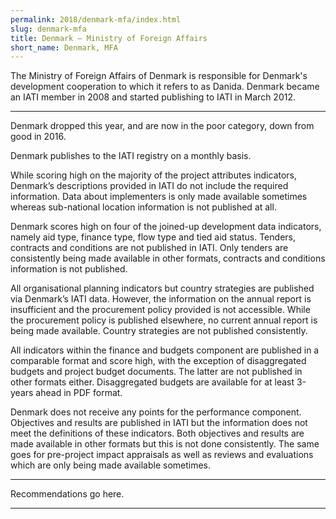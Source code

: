 ```yaml
---
permalink: 2018/denmark-mfa/index.html
slug: denmark-mfa
title: Denmark – Ministry of Foreign Affairs
short_name: Denmark, MFA
---
```


The Ministry of Foreign Affairs of Denmark is responsible for Denmark's development cooperation to which it refers to as Danida. Denmark became an IATI member in 2008 and started publishing to IATI in March 2012. 

---

Denmark dropped this year, and are now in the poor category, down from good in 2016. 

Denmark publishes to the IATI registry on a monthly basis.

While scoring high on the majority of the project attributes indicators, Denmark’s descriptions provided in IATI do not include the required information. 
Data about implementers is only made available sometimes whereas sub-national location information is not published at all. 

Denmark scores high on four of the joined-up development data indicators, namely aid type, finance type, flow type and tied aid status. Tenders, contracts and conditions are not published in IATI. Only tenders are consistently being made available in other formats, contracts and conditions information is not published. 

All organisational planning indicators but country strategies are published via Denmark’s IATI data. However, the information on the annual report is insufficient and the procurement policy provided is not accessible. While the procurement policy is published elsewhere, no current annual report is being made available. Country strategies are not published consistently. 

All indicators within the finance and budgets component are published in a comparable format and score high, with the exception of disaggregated budgets and project budget documents. The latter are not published in other formats either. Disaggregated budgets are available for at least 3-years ahead in PDF format. 

Denmark does not receive any points for the performance component. Objectives and results are published in IATI but the information does not meet the definitions of these indicators. Both objectives and results are made available in other formats but this is not done consistently. The same goes for pre-project impact appraisals as well as reviews and evaluations which are only being made available sometimes. 


---

Recommendations go here.

---
